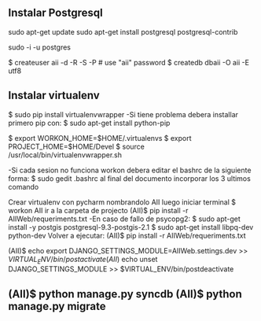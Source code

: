Instalar Postgresql
------------------------------------------------------
sudo apt-get update
sudo apt-get install postgresql postgresql-contrib


sudo -i -u postgres

$ createuser aii -d -R -S -P  # use "aii" password
$ createdb dbaii -O aii -E utf8

Instalar virtualenv
------------------------------------------------------

$ sudo pip install virtualenvwrapper
-Si tiene problema debera installar primero pip con:
	$ sudo apt-get install python-pip

$ export WORKON_HOME=$HOME/.virtualenvs
$ export PROJECT_HOME=$HOME/Devel
$ source /usr/local/bin/virtualenvwrapper.sh

-Si cada sesion no funciona workon debera editar el bashrc de la siguiente forma:
	$ sudo gedit .bashrc
	al final del documento incorporar los 3 ultimos comando

Crear virtualenv con pycharm nombrandolo AII luego iniciar terminal
$ workon AII
ir a la carpeta de projecto
(AII)$ pip install -r AIIWeb/requeriments.txt
-En caso de fallo de psycopg2:
	$ sudo apt-get install -y postgis postgresql-9.3-postgis-2.1
	$ sudo apt-get install libpq-dev python-dev
Volver a ejecutar:
(AII)$ pip install -r AIIWeb/requeriments.txt

(AII)$ echo export DJANGO_SETTINGS_MODULE=AIIWeb.settings.dev >> $VIRTUAL_ENV/bin/postactivate
(AII)$ echo unset DJANGO_SETTINGS_MODULE >> $VIRTUAL_ENV/bin/postdeactivate

(AII)$ python manage.py syncdb
(AII)$ python manage.py migrate
-----------------------------------
